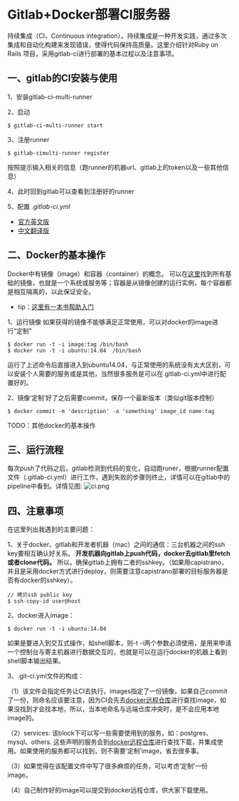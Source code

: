 # Gitlab+Docker部署CI服务器

持续集成（CI，Continuous integration）。持续集成是一种开发实践，通过多次集成和自动化构建来发现错误，使得代码保持高质量。这里介绍针对Ruby on Rails 项目，采用gitlab-ci进行部署的基本过程以及注意事项。
## 一、gitlab的CI安装与使用

1、安装gitlab-ci-multi-runner

2、启动

	$ gitlab-ci-multi-runner start

3、注册runner

	$ gitlab-cimulti-runner register

按照提示输入相关的信息（跑runner的机器url、gitlab上的token以及一些其他信息）

4、此时回到gitlab可以查看到注册好的runner

5、配置 *.gitlab-ci.yml* 
  - [官方英文版](https://docs.gitlab.com/ee/ci/yaml/)
  - [中文翻译版](https://www.szyhf.org/2017/01/16/gitlab-ci-yml%E9%85%8D%E7%BD%AE%E8%AF%B4%E6%98%8E%EF%BC%88%E5%AE%98%E6%96%B9%E6%96%87%E6%A1%A3%E7%BF%BB%E8%AF%91%EF%BC%89/)

## 二、Docker的基本操作
Docker中有镜像（image）和容器（container）的概念。
可以在[这里](https://hub.docker.com/explore/)找到所有基础的镜像，也就是一个系统或服务等；容器是从镜像创建的运行实例，每个容器都是相互隔离的，以此保证安全。
- tip：[这里有一本书帮助入门](https://yeasy.gitbooks.io/docker_practice/content/)

1、运行镜像
如果获得的镜像不能够满足正常使用，可以对docker的image进行“定制”

	$ docker run -t -i image:tag /bin/bash
	$ docker run -t -i ubuntu:14.04  /bin/bash

运行了上述命令后直接进入到ubuntu14.04，与正常使用的系统没有太大区别，可以安装个人需要的服务或是其他，当然很多服务是可以在.gitlab-ci.yml中进行配置好的。

2、镜像‘定制’好了之后需要commit，保存一个最新版本（类似git版本控制）

	$ docker commit -m 'description' -a 'something' image_id name:tag

TODO：其他docker的基本操作

## 三、运行流程

每次push了代码之后，gitlab检测到代码的变化，自动跑runer，根据runner配置文件（.gitlab-ci.yml）进行工作，遇到失败的步骤则终止，详情可以在gitlab中的pipeline中看到。详情见图:
![ci.png](http://upload-images.jianshu.io/upload_images/2283607-5c1e76a5018a7e69.png?imageMogr2/auto-orient/strip%7CimageView2/2/w/1240)


## 四、注意事项
在这里列出我遇到的主要问题：

1、关于docker、gitlab和开发者机器（mac）之间的通信：三台机器之间的ssh key要相互确认好关系。
**开发机器向gitlab上push代码，docker去gitlab里fetch或者clone代码。**
所以，确保gitlab上拥有二者的sshkey。（如果用capistrano，并且是采用docker方式进行deploy，则需要注意capistrano部署的目标服务器是否有docker的sshkey）。

	// 拷贝ssh public key
	$ ssh-copy-id user@host

2、docker进入image：

	$ docker run -t -i ubuntu:14.04

如果是要进入到交互式操作，如shell脚本，则-t -i两个参数必须使用，是用来申请一个控制台与寄主机器进行数据交互的，也就是可以在运行docker的机器上看到shell脚本输出结果。

3、.git-ci.yml文件的构成：

（1）该文件会指定任务让CI去执行，images指定了一份镜像，如果自己commit了一份，则命名应该要注意，因为CI会先去[docker远程仓库](https://hub.docker.com/explore/)进行查找image，如果没找到才会找本地，所以，当本地命名与远端仓库冲突时，是不会应用本地image的。

（2）services: 该block下可以写一些需要使用到的服务，如：postgres、mysql、others.
这些声明的服务会到[docker远程仓库](https://hub.docker.com/explore/)进行查找下载，并集成使用。如果使用的服务都可以找到，则不需要‘定制’image，省去很多事。

（3）如果觉得在该配置文件中写了很多麻烦的任务，可以考虑‘定制’一份image。

（4）自己制作好的image可以提交到docker远程仓库，供大家下载使用。